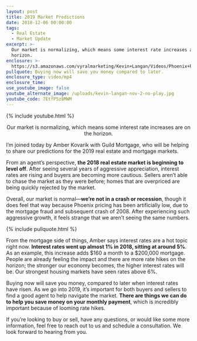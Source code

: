 ```yaml
---
layout: post
title: 2019 Market Predictions
date: 2018-12-06 00:00:00
tags:
  - Real Estate
  - Market Update
excerpt: >-
  Our market is normalizing, which means some interest rate increases are on the
  horizon.
enclosure: >-
  https://s3.amazonaws.com/vyralmarketing/Kevin+Langan/Videos/Phoenix+Real+Estate+Agent+-+2019+Market+Predictions.mp4
pullquote: Buying now will save you money compared to later.
enclosure_type: video/mp4
enclosure_time:
use_youtube_image: false
youtube_alternate_image: /uploads/kevin-langan-nov-2-no-play.jpg
youtube_code: 7EtfP5z8MWM
---
```


{% include youtube.html %}

<center>Our market is normalizing, which means some interest rate increases are on the horizon.</center>

I’m joined today by Amber Kovarik with Guild Mortgage, who will be helping to share our predictions for the 2019 real estate and mortgage markets.

From an agent’s perspective, **the 2018 real estate market is beginning to level off**. After seeing several years of aggressive appreciation, interest rates are rising and buyers are becoming more cautious. Sellers aren’t able to chase the market as they were before; homes that are overpriced are being quickly rejected by the market.

Overall, our market is normal—**we’re not in a crash or recession**, though it does feel that way because Phoenix pricing has been artificially low, due to the mortgage fraud and subsequent crash of 2008. After experiencing such aggressive growth, it feels strange that we aren’t seeing the same numbers.

{% include pullquote.html %}

From the mortgage side of things, Amber says interest rates are a hot topic right now. **Interest rates went up almost 1% in 2018, sitting at around 5%**. As an example, this increase adds $160 a month to a $200,000 mortgage. People are already feeling the impact and there are more rate hikes on the horizon; the stronger our economy becomes, the higher interest rates will be. Our strongest housing markets have seen rates above 6%.

Buying now will save you money, compared to later when interest rates have risen. As we go into 2019, it’s important for both buyers and sellers to find a good agent to help navigate the market. **There are things we can do to help you save money on your monthly payment**, which is incredibly important because of looming rate hikes.

If you’re looking to buy or sell, have any questions, or would like some more information, feel free to reach out to us and schedule a consultation. We look forward to hearing from you.